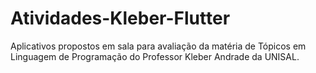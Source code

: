 # Atividades-Kleber-Flutter

Aplicativos propostos em sala para avaliação da matéria de Tópicos em Linguagem de Programação do Professor Kleber Andrade da UNISAL.
